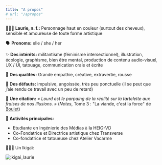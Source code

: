 ```yaml
---
title: "A propos"
# url: "/apropos"
---
```


👩🏻‍🦰 **Laurie, n. f.:** Personnage haut en couleur (surtout des cheveux), sensible et amoureuse de toute forme artistique 


🗣 **Pronoms:** elle / she / her

✨ **Des intérêts:** militantisme (féminisme intersectionnel), illustration, écologie, graphisme, bien être mental, production de contenu audio-visuel, UX / UI, tatouage, communication orale et écrite

🌝 **Des qualités:** Grande empathie, créative, extravertie, rousse

🌚 **Des défauts:** impulsive, angoissée, très peu ponctuelle (il se peut que j’aie rendu ce travail avec un peu de retard)

🧱 **Une citation:** *« Lourd est le parpaing de la réalité sur la tartelette aux fraises de nos illusions. »* (*Notes*, Tome 3 : "La viande, c'est la force" de [Boulet](https://bouletcorp.com/))

🧶 **Activités principales:**
* Etudiante en Ingénierie des Médias à la HEIG-VD
* Co-Fondatrice et Directrice artistique chez Transverse
* Co-fondatrice et tatoueuse chez Atelier Vacarme

🧘🏻‍♀️ Un Ikigaï:

![ikigai_laurie](/quickstart/resources/_gen/images/ikigai_laurie.png)





